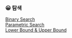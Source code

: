 ### :grinning: 탐색
[Binary Search](https://github.com/meanjoo/Algorithm/blob/main/%ED%83%90%EC%83%89/Binary_Search.md)  
[Parametric Search](https://github.com/meanjoo/Algorithm/blob/main/%ED%83%90%EC%83%89/Parametric_Search.md)  
[Lower Bound & Upper Bound](https://github.com/meanjoo/Algorithm/blob/main/%ED%83%90%EC%83%89/Lower_Bound_and_Upper_Bound.md)  

